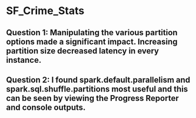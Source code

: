 # SF_Crime_Stats

## Question 1: Manipulating the various partition options made a significant impact. Increasing partition size decreased latency in every instance.

## Question 2: I found spark.default.parallelism and spark.sql.shuffle.partitions most useful and this can be seen by viewing the Progress Reporter and console outputs.
